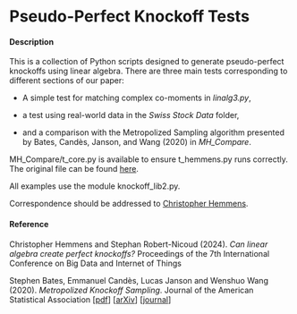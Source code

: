 # Pseudo-Perfect Knockoff Tests

#### Description

This is a collection of Python scripts designed to generate pseudo-perfect knockoffs using linear algebra. There are three main tests corresponding to different sections of our paper:

- A simple test for matching complex co-moments in _linalg3.py_,

- a test using real-world data in the _Swiss Stock Data_ folder,

- and a comparison with the Metropolized Sampling algorithm presented by Bates, Candès, Janson, and Wang (2020) in _MH_Compare_.

MH_Compare/t_core.py is available to ensure t_hemmens.py runs correctly. The original file can be found [here](https://github.com/wenshuow/metro/blob/f2c0b5c2eaf64d8759ab651d5aff4a787bcd9ae3/heavy-tailed-t/t_core.py).

All examples use the module knockoff_lib2.py.

Correspondence should be addressed to [Christopher Hemmens](mailto:chris@christopherhemmens.com).

#### Reference

Christopher Hemmens and Stephan Robert-Nicoud (2024). *Can linear algebra create perfect knockoffs?* Proceedings of the 7th International Conference on Big Data and Internet of Things

Stephen Bates, Emmanuel Candès, Lucas Janson and Wenshuo Wang (2020). *Metropolized Knockoff Sampling*. Journal of the American Statistical Association [[pdf](http://lucasjanson.fas.harvard.edu/papers/Metropolized_Knockoff_Sampling-Bates_ea-2019.pdf)] [[arXiv](https://arxiv.org/abs/1903.00434)] [[journal](https://www.tandfonline.com/doi/full/10.1080/01621459.2020.1729163)]
